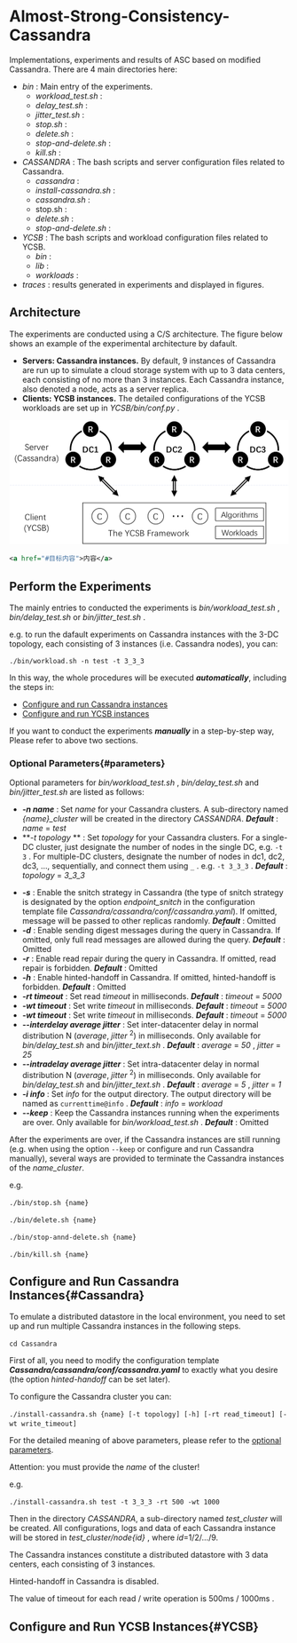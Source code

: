 # Almost-Strong-Consistency-Cassandra

Implementations, experiments and results of ASC based on modified Cassandra. There are 4 main directories here:

* *bin* : Main entry of the experiments. 
  * *workload_test.sh* : 
  * *delay_test.sh* : 
  * *jitter_test.sh* : 
  * *stop.sh* :
  * *delete.sh* :
  * *stop-and-delete.sh* :
  * *kill.sh* :
* *CASSANDRA* : The bash scripts and server configuration files related to Cassandra. 
  * *cassandra* :
  * *install-cassandra.sh* :
  * *cassandra.sh* :
  * stop.sh :
  * *delete.sh* :
  * *stop-and-delete.sh* :
* *YCSB* : The bash scripts and workload configuration files related to YCSB. 
  * *bin* :
  * *lib* :
  * *workloads* :
* *traces* : results generated in experiments and displayed in figures. 



## Architecture

The experiments are conducted using a C/S architecture. The figure below shows an example of the experimental architecture by dafault. 

* **Servers: Cassandra instances.** By default, 9 instances of Cassandra are run up to simulate a cloud storage system with up to 3 data centers, each consisting of no more than 3 instances. Each Cassandra instance, also denoted a node, acts as a server replica. 
* **Clients: YCSB instances.** The detailed configurations of the YCSB workloads are set up in *YCSB/bin/conf.py* .

![](https://github.com/Lingzhi-Ouyang/Almost-Strong-Consistency-Cassandra/blob/master/experiment/architecture.png)

```xml
<a href="#目标内容">内容</a>
```

## Perform the Experiments

The mainly entries to conducted the experiments is *bin/workload_test.sh* , *bin/delay_test.sh* or *bin/jitter_test.sh* . 

e.g. to run the dafault experiments on Cassandra instances with the 3-DC topology, each consisting of 3 instances (i.e. Cassandra nodes), you can:

```shell
./bin/workload.sh -n test -t 3_3_3
```

In this way, the whole procedures will be executed ***automatically***, including the steps in:

* [Configure and run Cassandra instances](#Cassandra)
* [Configure and run YCSB instances](#YCSB)

If you want to conduct the experiments ***manually*** in a step-by-step way, Please refer to above two sections.  



### Optional Parameters{#parameters}

Optional parameters for *bin/workload_test.sh* , *bin/delay_test.sh* and *bin/jitter_test.sh* are listed as follows: 

- **-*n* *name*** : Set *name* for your Cassandra clusters. A sub-directory named *{name}_cluster* will be created in the directory *CASSANDRA*. ***Default*** : *name* = *test* 
- **-*t*  *topology* ** : Set *topology* for your Cassandra clusters. For a single-DC cluster, just designate the number of nodes in the single DC, e.g. `-t 3` . For multiple-DC clusters, designate the number of nodes in dc1, dc2, dc3, …, sequentially, and connect them using `_` . e.g. `-t 3_3_3` .  ***Default*** : *topology* = *3_3_3* 

* **-*s*** : Enable the snitch strategy in Cassandra (the type of snitch strategy is designated by the option *endpoint_snitch* in the configuration template file *Cassandra/cassandra/conf/cassandra.yaml*). If omitted, message will be passed to other replicas randomly. ***Default*** : Omitted
* **-*d*** : Enable sending digest messages during the query in Cassandra. If omitted, only full read messages are allowed during the query. ***Default*** : Omitted
* **-*r***  : Enable read repair during the query in Cassandra. If omitted, read repair is forbidden. ***Default*** : Omitted
* **-*h***  : Enable hinted-handoff in Cassandra. If omitted, hinted-handoff is forbidden. ***Default*** : Omitted
* **-*rt* *timeout*** : Set read *timeout* in milliseconds. ***Default*** : *timeout* = *5000* 
* **-*wt* *timeout*** : Set write *timeout* in milliseconds. ***Default*** : *timeout* = *5000* 
* **-*wt* *timeout*** : Set write *timeout* in milliseconds. ***Default*** : *timeout* = *5000* 
* **-*-interdelay average jitter*** : Set inter-datacenter delay in normal distribution N (*average*, *jitter* <sup>2</sup>) in milliseconds. Only available for *bin/delay_test.sh* and *bin/jitter_text.sh* .  ***Default*** : *average* = *50* ,  *jitter* = *25* 
* **-*-intradelay average jitter*** : Set intra-datacenter delay in normal distribution N (*average*, *jitter* <sup>2</sup>) in milliseconds. Only available for *bin/delay_test.sh* and *bin/jitter_text.sh* .  ***Default*** : *average* = *5* ,  *jitter* = *1* 
* **-*i* *info*** : Set *info* for the output directory. The output directory will be named as `currenttime@info` . ***Default*** : *info* = *workload* 
* **-*-keep***  : Keep the Cassandra instances running when the experiments are over. Only available for *bin/workload_test.sh* . ***Default*** : Omitted



After the experiments are over, if the Cassandra instances are still running (e.g. when using the option `--keep` or configure and run Cassandra manually), several ways are provided to terminate the Cassandra instances of the *name_cluster*. 

e.g.

`./bin/stop.sh {name}` 

 `./bin/delete.sh {name}` 

 `./bin/stop-annd-delete.sh {name}` 

 `./bin/kill.sh {name}`



## Configure and Run Cassandra Instances{#Cassandra}

To emulate a distributed datastore in the local environment, you need to set up and run multiple Cassandra instances in the following steps. 

`cd Cassandra`

First of all, you need to modify the configuration template ***Cassandra/cassandra/conf/cassandra.yaml*** to exactly what you desire (the option *hinted-handoff* can be set later). 

To configure the Cassandra cluster  you can:

`./install-cassandra.sh {name} [-t topology] [-h] [-rt read_timeout] [-wt write_timeout]`

For the detailed meaning of above parameters, please refer to the [optional parameters](#parameters).

Attention: you must provide the *name* of the cluster! 

e.g. 

`./install-cassandra.sh test -t 3_3_3 -rt 500 -wt 1000`

Then in the directory *CASSANDRA*, a sub-directory named *test_cluster* will be created. All configurations, logs and data of each Cassandra instance will be stored in *test_cluster/node{id}* , where *id*=1/2/…/9. 

The Cassandra instances constitute a distributed datastore with 3 data centers, each consisting of 3 instances. 

Hinted-handoff in Cassandra is disabled.

The value of timeout for each read / write operation is 500ms / 1000ms . 









## Configure and Run YCSB Instances{#YCSB}


